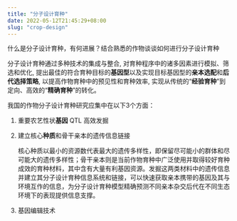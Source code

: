 ```yaml
---
title: "分子设计育种"
date: 2022-05-12T21:45:29+08:00
slug: "crop-design"
---
```


什么是分子设计育种，有何进展？结合熟悉的作物谈谈如何进行分子设计育种

分子设计育种通过多种技术的集成与整合, 对育种程序中的诸多因素进行模拟、筛选和优化, 提出最佳的符合育种目标的**基因型**以及实现目标基因型的**亲本选配**和**后代选择策略**, 以提高作物育种中的预见性和育种效率, 实现从传统的“**经验育种**”到定向、高效的“**精确育种**”的转化。


我国的作物分子设计育种研究应集中在以下3个方面： 
1. 重要农艺性状**基因** QTL 高效发掘 

2. 建立核心**种质**和骨干亲本的遗传信息链接 

	核心种质以最小的资源数代表最大的遗传多样性，即保留尽可能小的群体和尽可能大的遗传多样性；骨干亲本则是当前作物育种中广泛使用并取得较好育种成效的育种材料，其中含有大量有利基因资源。发掘这两类材料中的遗传信息并建立其分子设计育种信息系统和链接，可以快速获取亲本携带的基因及其与环境互作的信息，为分子设计育种模型精确预测不同亲本杂交后代在不同生态环境下的表现提供信息支撑。

3. 基因编辑技术
